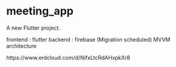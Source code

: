 # meeting_app

A new Flutter project.

frontend : flutter
backend : firebase (Migration scheduled)
MVVM architecture 

<ERD>
https://www.erdcloud.com/d/NifxLtcRdAHxpkXr8
